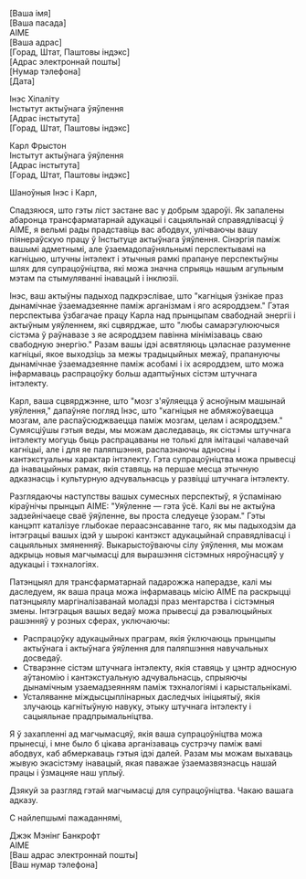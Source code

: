 [Ваша імя]  
[Ваша пасада]  
AIME  
[Ваша адрас]  
[Горад, Штат, Паштовы індэкс]  
[Адрас электроннай пошты]  
[Нумар тэлефона]  
[Дата]  

Інэс Хіпаліту  
Інстытут актыўнага ўяўлення  
[Адрас інстытута]  
[Горад, Штат, Паштовы індэкс]  

Карл Фрыстон  
Інстытут актыўнага ўяўлення  
[Адрас інстытута]  
[Горад, Штат, Паштовы індэкс]  

Шаноўныя Інэс і Карл,

Спадзяюся, што гэты ліст застане вас у добрым здароўі. Як запалены абаронца трансфарматарнай адукацыі і сацыяльнай справядлівасці ў AIME, я вельмі рады прадставіць вас абодвух, улічваючы вашу піянераўскую працу ў Інстытуце актыўнага ўяўлення. Сінэргія паміж вашымі адметнымі, але ўзаемадопаўняльнымі перспектывамі на кагніцыю, штучны інтэлект і этычныя рамкі прапануе перспектыўны шлях для супрацоўніцтва, які можа значна спрыяць нашым агульным мэтам па стымуляванні інавацый і інклюзіі.

Інэс, ваш актыўны падыход падкрэслівае, што "кагніцыя ўзнікае праз дынамічнае ўзаемадзеянне паміж арганізмам і яго асяроддзем." Гэтая перспектыва ўзбагачае працу Карла над прынцыпам свабоднай энергіі і актыўным уяўленнем, які сцвярджае, што "любы самарэгулюючыся сістэма ў раўнавазе з яе асяроддзем павінна мінімізаваць сваю свабодную энергію." Разам вашы ідэі асвятляюць цэласнае разуменне кагніцыі, якое выходзіць за межы традыцыйных межаў, прапануючы дынамічнае ўзаемадзеянне паміж асобамі і іх асяроддзем, што можа інфармаваць распрацоўку больш адаптыўных сістэм штучнага інтэлекту.

Карл, ваша сцвярджэнне, што "мозг з'яўляецца ў асноўным машынай уяўлення," дапаўняе погляд Інэс, што "кагніцыя не абмяжоўваецца мозгам, але распаўсюджваецца паміж мозгам, целам і асяроддзем." Сумясціўшы гэтыя веды, мы можам даследаваць, як сістэмы штучнага інтэлекту могуць быць распрацаваны не толькі для імітацыі чалавечай кагніцыі, але і для яе паляпшэння, распазнаючы адносны і кантэкстуальны характар інтэлекту. Гэта супрацоўніцтва можа прывесці да інавацыйных рамак, якія ставяць на першае месца этычную адказнасць і культурную адчувальнасць у развіцці штучнага інтэлекту.

Разглядаючы наступствы вашых сумесных перспектыў, я ўспамінаю кіраўнічы прынцып AIME: "Уяўленне — гэта ўсё. Калі вы не актыўна задзейнічаеце сваё ўяўленне, вы проста следуеце ўзорам." Гэты канцэпт каталізуе глыбокае пераасэнсаванне таго, як мы падыходзім да інтэграцыі вашых ідэй у шырокі кантэкст адукацыйнай справядлівасці і сацыяльных змяненняў. Выкарыстоўваючы сілу ўяўлення, мы можам адкрыць новыя магчымасці для вырашэння сістэмных няроўнасцяў у адукацыі і тэхналогіях.

Патэнцыял для трансфарматарнай падарожжа наперадзе, калі мы даследуем, як ваша праца можа інфармаваць місію AIME па раскрыцці патэнцыялу маргіналізаванай моладзі праз ментарства і сістэмныя змены. Інтэграцыя вашых ведаў можа прывесці да рэвалюцыйных рашэнняў у розных сферах, уключаючы:

- Распрацоўку адукацыйных праграм, якія ўключаюць прынцыпы актыўнага і актыўнага ўяўлення для паляпшэння навучальных досведаў.
- Стварэнне сістэм штучнага інтэлекту, якія ставяць у цэнтр адносную аўтаномію і кантэкстуальную адчувальнасць, спрыяючы дынамічным узаемадзеянням паміж тэхналогіямі і карыстальнікамі.
- Усталяванне міждысцыплінарных даследчых ініцыятыў, якія злучаюць кагнітыўную навуку, этыку штучнага інтэлекту і сацыяльнае прадпрымальніцтва.

Я ў захапленні ад магчымасцяў, якія ваша супрацоўніцтва можа прынесці, і мне было б цікава арганізаваць сустрэчу паміж вамі абодвух, каб абмеркаваць гэтыя ідэі далей. Разам мы можам выхаваць жывую экасістэму інавацый, якая паважае ўзаемазвязнасць нашай працы і ўзмацняе наш уплыў.

Дзякуй за разгляд гэтай магчымасці для супрацоўніцтва. Чакаю вашага адказу.

С найлепшымі пажаданнямі,

Джэк Мэнінг Банкрофт  
AIME  
[Ваш адрас электроннай пошты]  
[Ваш нумар тэлефона]